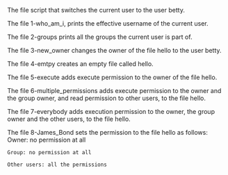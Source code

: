 The file script that switches the current user to the user betty.


The file 1-who_am_i, prints the effective username of the current user.

The file 2-groups prints all the groups the current user is part of.

The file 3-new_owner changes the owner of the file hello to the user betty.

The file 4-emtpy creates an empty file called hello.

The file 5-execute  adds execute permission to the owner of the file hello.

The file 6-multiple_permissions adds execute permission to the owner and the group owner, and read permission to other users, to the file hello.

The file 7-everybody adds execution permission to the owner, the group owner and the other users, to the file hello.

The file 8-James_Bond  sets the permission to the file hello as follows:
	Owner: no permission at all

	Group: no permission at all

	Other users: all the permissions

